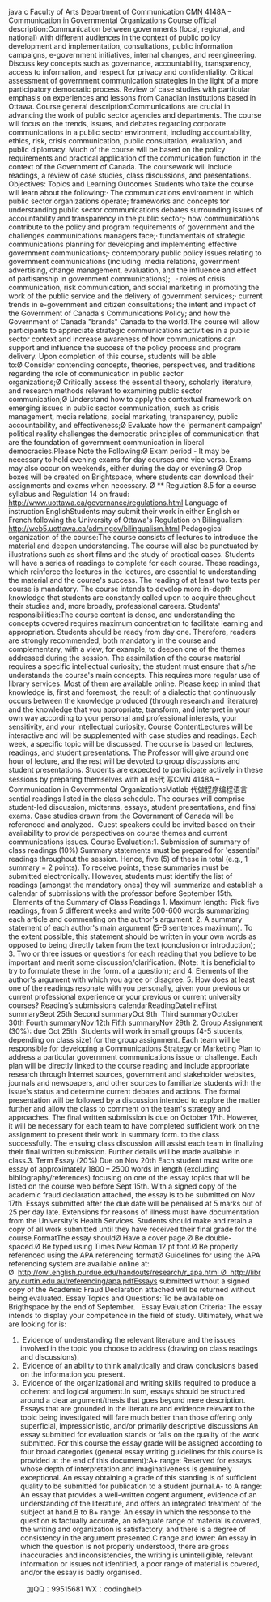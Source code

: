 java c
Faculty of Arts
Department of Communication
CMN 4148A – Communication in Governmental Organizations
Course official description:Communication between governments (local, regional, and national) with different audiences in the context of public policy development and implementation, consultations, public information campaigns, e-government initiatives, internal changes, and reengineering. Discuss key concepts such as governance, accountability, transparency, access to information, and respect for privacy and confidentiality. Critical assessment of government communication strategies in the light of a more participatory democratic process. Review of case studies with particular emphasis on experiences and lessons from Canadian institutions based in Ottawa.
Course general description:Communications are crucial in advancing the work of public sector agencies and departments. The course will focus on the trends, issues, and debates regarding corporate communications in a public sector environment, including accountability, ethics, risk, crisis communication, public consultation, evaluation, and public diplomacy. Much of the course will be based on the policy requirements and practical application of the communication function in the context of the Government of Canada. The coursework will include readings, a review of case studies, class discussions, and presentations.
Objectives: Topics and Learning Outcomes
Students who take the course will learn about the following:· The communications environment in which public sector organizations operate; frameworks and concepts for understanding public sector communications debates surrounding issues of accountability and transparency in the public sector;· how communications contribute to the policy and program requirements of government and the challenges communications managers face;· fundamentals of strategic communications planning for developing and implementing effective government communications;· contemporary public policy issues relating to government communications (including  media relations, government advertising, change management, evaluation, and the influence and effect of partisanship in government communications);   · roles of crisis communication, risk communication, and social marketing in promoting the work of the public service and the delivery of government services;· current trends in e-government and citizen consultations; the intent and impact of the Government of Canada's Communications Policy; and how the Government of Canada "brands" Canada to the world.The course will allow participants to appreciate strategic communications activities in a public sector context and increase awareness of how communications can support and influence the success of the policy process and program delivery.
Upon completion of this course, students will be able to:Ø Consider contending concepts, theories, perspectives, and traditions regarding the role of communication in public sector organizations;Ø Critically assess the essential theory, scholarly literature, and research methods relevant to examining public sector communication;Ø Understand how to apply the contextual framework on emerging issues in public sector communication, such as crisis management, media relations, social marketing, transparency, public accountability, and effectiveness;Ø Evaluate how the 'permanent campaign' political reality challenges the democratic principles of communication that are the foundation of government communication in liberal democracies.Please Note the Following:Ø Exam period - It may be necessary to hold evening exams for day courses and vice versa. Exams may also occur on weekends, either during the day or evening.Ø Drop boxes will be created on Brightspace, where students can download their assignments and exams when necessary.
Ø ** Regulation 8.5 for a course syllabus and Regulation 14 on fraud:
http://www.uottawa.ca/governance/regulations.html
Language of instruction 
EnglishStudents may submit their work in either English or French following the University of Ottawa's Regulation on Bilingualism: http://web5.uottawa.ca/admingov/bilingualism.html
Pedagogical organization of the course:The course consists of lectures to introduce the material and deepen understanding. The course will also be punctuated by illustrations such as short films and the study of practical cases. Students will have a series of readings to complete for each course. These readings, which reinforce the lectures in the lectures, are essential to understanding the material and the course's success. The reading of at least two texts per course is mandatory. The course intends to develop more in-depth knowledge that students are constantly called upon to acquire throughout their studies and, more broadly, professional careers.
Students' responsibilities:The course content is dense, and understanding the concepts covered requires maximum concentration to facilitate learning and appropriation. Students should be ready from day one. Therefore, readers are strongly recommended, both mandatory in the course and complementary, with a view, for example, to deepen one of the themes addressed during the session. The assimilation of the course material requires a specific intellectual curiosity; the student must ensure that s/he understands the course's main concepts. This requires more regular use of library services. Most of them are available online. Please keep in mind that knowledge is, first and foremost, the result of a dialectic that continuously occurs between the knowledge produced (through research and literature) and the knowledge that you appropriate, transform, and interpret in your own way according to your personal and professional interests, your sensitivity, and your intellectual curiosity.
Course ContentLectures will be interactive and will be supplemented with case studies and readings. Each week, a specific topic will be discussed. The course is based on lectures, readings, and student presentations. The Professor will give around one hour of lecture, and the rest will be devoted to group discussions and student presentations. Students are expected to participate actively in these sessions by preparing themselves with all es代 写CMN 4148A – Communication in Governmental OrganizationsMatlab
代做程序编程语言sential readings listed in the class schedule. The courses will comprise student-led discussion, midterms, essays, student presentations, and final exams. Case studies drawn from the Government of Canada will be referenced and analyzed.  Guest speakers could be invited based on their availability to provide perspectives on course themes and current communications issues.
Course Evaluation:1. Submission of summary of class readings (10%) Summary statements must be prepared for 'essential' readings throughout the session. Hence, five (5) of these in total (e.g., 1 summary = 2 points). To receive points, these summaries must be submitted electronically. However, students must identify the list of readings (amongst the mandatory ones) they will summarize and establish a calendar of submissions with the professor before September 15th.   Elements of the Summary of Class Readings 1. Maximum length:  Pick five readings, from 5 different weeks and write 500-600 words summarizing each article and commenting on the author's argument.
2. A summary statement of each author's main argument (5-6 sentences maximum). To the extent possible, this statement should be written in your own words as opposed to being directly taken from the text (conclusion or introduction);
3. Two or three issues or questions for each reading that you believe to be important and merit some discussion/clarification. (Note: It is beneficial to try to formulate these in the form. of a question); and 
4. Elements of the author's argument with which you agree or disagree.
5. How does at least one of the readings resonate with you personally, given your previous or current professional experience or your previous or current university courses? Reading’s submissions calendarReadingDatelineFirst summarySept 25th Second summaryOct 9th  Third summaryOctober 30th Fourth summaryNov 12th Fifth summaryNov 29th 2. Group Assignment (30%): due Oct 25th  Students will work in small groups (4-5 students, depending on class size) for the group assignment. Each team will be responsible for developing a Communications Strategy or Marketing Plan to address a particular government communications issue or challenge. Each plan will be directly linked to the course reading and include appropriate research through Internet sources, government and stakeholder websites, journals and newspapers, and other sources to familiarize students with the issue's status and determine current debates and actions. The formal presentation will be followed by a discussion intended to explore the matter further and allow the class to comment on the team's strategy and approaches. The final written submission is due on October 17th. However, it will be necessary for each team to have completed sufficient work on the assignment to present their work in summary form. to the class successfully. The ensuing class discussion will assist each team in finalizing their final written submission. Further details will be made available in class.3. Term Essay (20%) Due on Nov 20th Each student must write one essay of approximately 1800 – 2500 words in length (excluding bibliography/references) focusing on one of the essay topics that will be listed on the course web before Sept 15th. With a signed copy of the academic fraud declaration attached, the essay is to be submitted on Nov 17th. Essays submitted after the due date will be penalised at 5 marks out of 25 per day late. Extensions for reasons of illness must have documentation from the University's Health Services. Students should make and retain a copy of all work submitted until they have received their final grade for the course.FormatThe essay shouldØ Have a cover page.Ø Be double-spaced.Ø Be typed using Times New Roman 12 pt font.Ø Be properly referenced using the APA referencing formatØ Guidelines for using the APA referencing system are available online at: Ø  http://owl.english.purdue.edu/handouts/research/r_apa.html Ø  http://library.curtin.edu.au/referencing/apa.pdfEssays submitted without a signed copy of the Academic Fraud Declaration attached will be returned without being evaluated.
Essay Topics and Questions:
To be available on Brigthspace by the end of September.  
Essay Evaluation Criteria:
The essay intends to display your competence in the field of study. Ultimately, what we are looking for is:
1.  Evidence of understanding the relevant literature and the issues involved in the topic you choose to address (drawing on class readings and discussions).
2.  Evidence of an ability to think analytically and draw conclusions based on the information you present.
3.  Evidence of the organizational and writing skills required to produce a coherent and logical argument.In sum, essays should be structured around a clear argument/thesis that goes beyond mere description. Essays that are grounded in the literature and evidence relevant to the topic being investigated will fare much better than those offering only superficial, impressionistic, and/or primarily descriptive discussions.An essay submitted for evaluation stands or falls on the quality of the work submitted. For this course the essay grade will be assigned according to four broad categories (general essay writing guidelines for this course is provided at the end of this document):A+ range: Reserved for essays whose depth of interpretation and imaginativeness is genuinely exceptional. An essay obtaining a grade of this standing is of sufficient quality to be submitted for publication to a student journal.A- to A range: An essay that provides a well-written cogent argument, evidence of an understanding of the literature, and offers an integrated treatment of the subject at hand.B to B+ range: An essay in which the response to the question is factually accurate, an adequate range of material is covered, the writing and organization is satisfactory, and there is a degree of consistency in the argument presented.C range and lower: An essay in which the question is not properly understood, there are gross inaccuracies and inconsistencies, the writing is unintelligible, relevant information or issues not identified, a poor range of material is covered, and/or the essay is badly organised.


         
加QQ：99515681  WX：codinghelp
